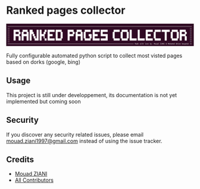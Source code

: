 # Ranked pages collector

<p align="center">
  <img src="art/logo.png" alt="logo" />
</p>

Fully configurable automated python script to collect most visted pages based on dorks (google, bing)

## Usage

This project is still under developpement, its documentation is not yet implemented but coming soon


## Security

If you discover any security related issues, please email mouad.ziani1997@gmail.com instead of using the issue tracker.

## Credits

- [Mouad ZIANI](https://github.com/mouadziani)
- [All Contributors](../../contributors)
